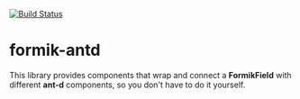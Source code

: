 [![Build Status](https://dev.azure.com/jannikb/glue/_apis/build/status/jannikb%20formik-antd?branchName=master)](https://dev.azure.com/jannikb/glue/_build/latest?definitionId=4?branchName=master)

# formik-antd

This library provides components that wrap and connect a **FormikField** with different **ant-d** components, so you don't have to do it yourself.

